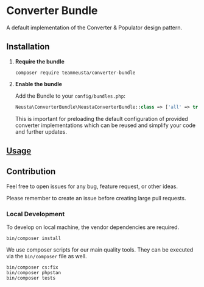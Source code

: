 # Converter Bundle

A default implementation of the Converter & Populator design pattern.

## Installation

1. **Require the bundle**

   ```shell
   composer require teamneusta/converter-bundle
   ```

2. **Enable the bundle**

   Add the Bundle to your `config/bundles.php`:

   ```php
   Neusta\ConverterBundle\NeustaConverterBundle::class => ['all' => true],
   ```

   This is important for preloading the default configuration of provided converter implementations which can be reused
   and simplify your code and further updates.

## [Usage](docs/usage.md)

## Contribution

Feel free to open issues for any bug, feature request, or other ideas.

Please remember to create an issue before creating large pull requests.

### Local Development

To develop on local machine, the vendor dependencies are required.

```shell
bin/composer install
```

We use composer scripts for our main quality tools. They can be executed via the `bin/composer` file as well.

```shell
bin/composer cs:fix
bin/composer phpstan
bin/composer tests
```
